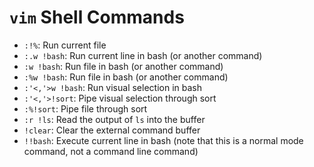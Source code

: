 # `vim` Shell Commands

- `:!%`: Run current file
- `:.w !bash`: Run current line in bash (or another command)
- `:w !bash`: Run file in bash (or another command)
- `:%w !bash`: Run file in bash (or another command)
- `:'<,'>w !bash`: Run visual selection in bash
- `:'<,'>!sort`: Pipe visual selection through sort
- `:%!sort`: Pipe file through sort
- `:r !ls`: Read the output of `ls` into the buffer
- `!clear`: Clear the external command buffer
- `!!bash`: Execute current line in bash (note that this is a normal mode command, not a command line command)

